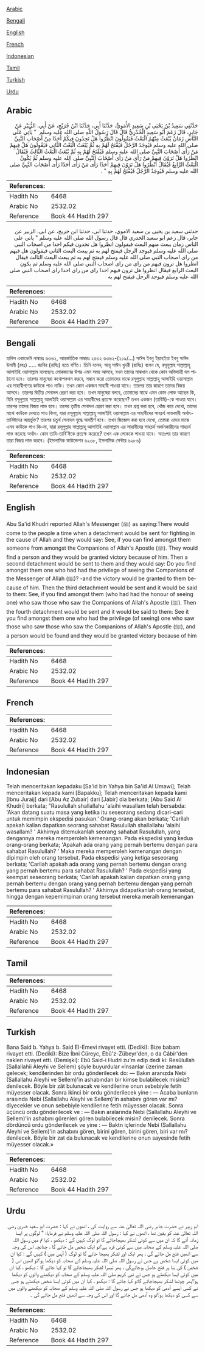 [Arabic](#arabic)

[Bengali](#bengali)

[English](#english)

[French](#french)

[Indonesian](#indonesian)

[Tamil](#tamil)

[Turkish](#turkish)

[Urdu](#urdu)

## Arabic


<div dir="rtl" lang="ar" style={{fontSize:'larger',backgroundColor:'#f8f9fa',padding:20}}>
حَدَّثَنِي سَعِيدُ بْنُ يَحْيَى بْنِ سَعِيدٍ الأُمَوِيُّ، حَدَّثَنَا أَبِي، حَدَّثَنَا ابْنُ جُرَيْجٍ، عَنْ أَبِي، الزُّبَيْرِ عَنْ جَابِرٍ، قَالَ زَعَمَ أَبُو سَعِيدٍ الْخُدْرِيُّ قَالَ قَالَ رَسُولُ اللَّهِ صلى الله عليه وسلم ‏ "‏ يَأْتِي عَلَى النَّاسِ زَمَانٌ يُبْعَثُ مِنْهُمُ الْبَعْثُ فَيَقُولُونَ انْظُرُوا هَلْ تَجِدُونَ فِيكُمْ أَحَدًا مِنْ أَصْحَابِ النَّبِيِّ صلى الله عليه وسلم فَيُوجَدُ الرَّجُلُ فَيُفْتَحُ لَهُمْ بِهِ ثُمَّ يُبْعَثُ الْبَعْثُ الثَّانِي فَيَقُولُونَ هَلْ فِيهِمْ مَنْ رَأَى أَصْحَابَ النَّبِيِّ صلى الله عليه وسلم فَيُفْتَحُ لَهُمْ بِهِ ثُمَّ يُبْعَثُ الْبَعْثُ الثَّالِثُ فَيُقَالُ انْظُرُوا هَلْ تَرَوْنَ فِيهِمْ مَنْ رَأَى مَنْ رَأَى أَصْحَابَ النَّبِيِّ صلى الله عليه وسلم ثُمَّ يَكُونُ الْبَعْثُ الرَّابِعُ فَيُقَالُ انْظُرُوا هَلْ تَرَوْنَ فِيهِمْ أَحَدًا رَأَى مَنْ رَأَى أَحَدًا رَأَى أَصْحَابَ النَّبِيِّ صلى الله عليه وسلم فَيُوجَدُ الرَّجُلُ فَيُفْتَحُ لَهُمْ بِهِ ‏"‏ ‏.‏
</div>
<div style={{backgroundColor:'#f8f9fa',padding:20, marginBottom: 10}}><table> <thead> <tr> <th>References:</th> <th></th> </tr> </thead> <tbody><tr><td>Hadith No</td><td>6468</td></tr><tr><td>Arabic No</td><td>2532.02</td></tr><tr><td>Reference</td><td>Book 44 Hadith 297</td></tr></tbody></table></div>


<div dir="rtl" lang="ar" style={{fontSize:'larger',backgroundColor:'#f8f9fa',padding:20}}>
حدثني سعيد بن يحيى بن سعيد الاموي، حدثنا ابي، حدثنا ابن جريج، عن ابي، الزبير عن جابر، قال زعم ابو سعيد الخدري قال قال رسول الله صلى الله عليه وسلم " ياتي على الناس زمان يبعث منهم البعث فيقولون انظروا هل تجدون فيكم احدا من اصحاب النبي صلى الله عليه وسلم فيوجد الرجل فيفتح لهم به ثم يبعث البعث الثاني فيقولون هل فيهم من راى اصحاب النبي صلى الله عليه وسلم فيفتح لهم به ثم يبعث البعث الثالث فيقال انظروا هل ترون فيهم من راى من راى اصحاب النبي صلى الله عليه وسلم ثم يكون البعث الرابع فيقال انظروا هل ترون فيهم احدا راى من راى احدا راى اصحاب النبي صلى الله عليه وسلم فيوجد الرجل فيفتح لهم به
</div>
<div style={{backgroundColor:'#f8f9fa',padding:20, marginBottom: 10}}><table> <thead> <tr> <th>References:</th> <th></th> </tr> </thead> <tbody><tr><td>Hadith No</td><td>6468</td></tr><tr><td>Arabic No</td><td>2532.02</td></tr><tr><td>Reference</td><td>Book 44 Hadith 297</td></tr></tbody></table></div>

## Bengali


<div dir="ltr" lang="bn" style={{fontSize:'larger',backgroundColor:'#f8f9fa',padding:20}}>
হাদিস একাডেমি নাম্বারঃ ৬৩৬২, আন্তর্জাতিক নাম্বারঃ ২৫৩২ ৬৩৬২-(২০৯/...) সাঈদ ইবনু ইয়াহইয়া ইবনু সাঈদ উমাবী (রহঃ) ..... জাবির (রাযিঃ) হতে বর্ণিত। তিনি বলেন, আবূ সাঈদ খুদরী (রাযিঃ) বলেন যে, রসূলুল্লাহ সাল্লাল্লাহু আলাইহি ওয়াসাল্লাম বলেছেনঃ লোকজনের উপর এমন সময় আসবে, যখন তাদের মাঝখান থেকে কোন অভিযাত্রী দল পাঠানো হবে। তারপর মানুষেরা কথোপকথন করবে, সন্ধান করো তোমাদের মাঝে রসূলুল্লাহ সাল্লাল্লাহু আলাইহি ওয়াসাল্লাম এর সাহাবীগণের কাউকে পাও নাকি। তখন কোন একজন সাহাবী পাওয়া যাবে। তারপর তার কারণে তাদের বিজয় আসবে। তারপর দ্বিতীয় সেনাদল প্রেরণ করা হবে। তখন মানুষেরা বলবে, তোমাদের মাঝে এমন কোন লোক আছেন কি, যিনি রসূলুল্লাহ সাল্লাল্লাহু আলাইহি ওয়াসাল্লাম এর সাহাবীদের প্রত্যক্ষ করেছেন? তখন একজন (তাবিঈ)-কে পাওয়া যাবে। তারপর তাদের বিজয় লাভ হবে। তরপর তৃতীয় সেনাদল প্রেরণ করা হবে। তখন প্রশ্ন করা হবে, খোঁজ করে দেখো, তাদের মাঝে কাউকে দেখতে পাও কিনা, যারা রসূলুল্লাহ সাল্লাল্লাহু আলাইহি ওয়াসাল্লাম এর সাহাবীদের সাহচর্য লাভকারী অর্থাৎ- তাবিঈদের অন্তর্ভুক্ত? তারপর চতুর্থ সেনাদল যুদ্ধে অবতীর্ণ হবে। তখন জিজ্ঞেস করা হবে দেখো, তোমরা এদের মাঝে এমন কাউকে পাও কি-না, যারা রসূলুল্লাহ সাল্লাল্লাহু আলাইহি ওয়াসাল্লাম এর সাহাবীদের সাহচর্য অর্জনকারীদের সাহচর্য লাভ করেছে অর্থাৎ- কোন তাবি-তাবি'ঈকে প্রত্যক্ষ করেছে? তখন এক লোককে পাওয়া যাবে। অতঃপর তার কারণে তারা বিজয় লাভ করবে। (ইসলামিক ফাউন্ডেশন ৬২৩৮, ইসলামিক সেন্টার ৬২৮৬)
</div>
<div style={{backgroundColor:'#f8f9fa',padding:20, marginBottom: 10}}><table> <thead> <tr> <th>References:</th> <th></th> </tr> </thead> <tbody><tr><td>Hadith No</td><td>6468</td></tr><tr><td>Arabic No</td><td>2532.02</td></tr><tr><td>Reference</td><td>Book 44 Hadith 297</td></tr></tbody></table></div>

## English


<div dir="ltr" lang="en" style={{fontSize:'larger',backgroundColor:'#f8f9fa',padding:20}}>
Abu Sa'id Khudri reported Allah's Messenger (ﷺ) as saying:There would come to the people a time when a detachment would be sent for fighting in the cause of Allah and they would say: See, if you can find amongst them someone from amongst the Companions of Allah's Apostle (ﷺ). They would find a person and they would be granted victory because of him. Then a second detachment would be sent to them and they would say: Do you find amongst them one who had had the privilege of seeing the Companions of the Messenger of Allah (ﷺ)? -and the victory would be granted to them because of him. Then the third detachment would be sent and it would be said to them: See, if you find amongst them (who had had the honour of seeing one) who saw those who saw the Companions of Allah's Apostle (ﷺ). Then the fourth detachment would be sent and it would be said to them: See it you find amongst them one who had the privilege (of seeing) one who saw those who saw those who saw the Companions of Allah's Apostle (ﷺ), and a person would be found and they would be granted victory because of him
</div>
<div style={{backgroundColor:'#f8f9fa',padding:20, marginBottom: 10}}><table> <thead> <tr> <th>References:</th> <th></th> </tr> </thead> <tbody><tr><td>Hadith No</td><td>6468</td></tr><tr><td>Arabic No</td><td>2532.02</td></tr><tr><td>Reference</td><td>Book 44 Hadith 297</td></tr></tbody></table></div>

## French


<div dir="ltr" lang="fr" style={{fontSize:'larger',backgroundColor:'#f8f9fa',padding:20}}>

</div>
<div style={{backgroundColor:'#f8f9fa',padding:20, marginBottom: 10}}><table> <thead> <tr> <th>References:</th> <th></th> </tr> </thead> <tbody><tr><td>Hadith No</td><td>6468</td></tr><tr><td>Arabic No</td><td>2532.02</td></tr><tr><td>Reference</td><td>Book 44 Hadith 297</td></tr></tbody></table></div>

## Indonesian


<div dir="ltr" lang="id" style={{fontSize:'larger',backgroundColor:'#f8f9fa',padding:20}}>
Telah menceritakan kepadaku [Sa'id bin Yahya bin Sa'id Al Umawi]; Telah menceritakan kepada kami [Bapakku]; Telah menceritakan kepada kami [Ibnu Juraij] dari [Abu Az Zubair] dari [Jabir] dia berkata; [Abu Said Al Khudri] berkata; "Rasulullah shallallahu 'alaihi wasallam telah bersabda: 'Akan datang suatu masa yang ketika itu seseorang sedang dicari-cari untuk memimpin ekspedisi pasukan.' Orang-orang akan berkata; 'Carilah apakah kalian dapatkan seorang sahabat Rasulullah shallallahu 'alaihi wasallam? ' Akhirnya ditemukanlah seorang sahabat Rasulullah, yang dengannya mereka memperoleh kemenangan. Pada ekspedisi yang kedua orang-orang berkata; 'Apakah ada orang yang pernah bertemu dengan para sahabat Rasulullah? ' Maka mereka memperoleh kemenangan dengan dipimpin oleh orang tersebut. Pada ekspedisi yang ketiga seseorang berkata; 'Carilah apakah ada orang yang pernah bertemu dengan orang yang pernah bertemu para sahabat Rasulullah? ' Pada ekspedisi yang keempat seseorang berkata; 'Carilah apakah kalian dapatkan orang yang pernah bertemu dengan orang yang pernah bertemu dengan yang pernah bertemu para sahabat Rasulullah? ' Akhirnya didapatkanlah orang tersebut, hingga dengan kepemimpinan orang tersebut mereka meraih kemenangan
</div>
<div style={{backgroundColor:'#f8f9fa',padding:20, marginBottom: 10}}><table> <thead> <tr> <th>References:</th> <th></th> </tr> </thead> <tbody><tr><td>Hadith No</td><td>6468</td></tr><tr><td>Arabic No</td><td>2532.02</td></tr><tr><td>Reference</td><td>Book 44 Hadith 297</td></tr></tbody></table></div>

## Tamil


<div dir="ltr" lang="ta" style={{fontSize:'larger',backgroundColor:'#f8f9fa',padding:20}}>

</div>
<div style={{backgroundColor:'#f8f9fa',padding:20, marginBottom: 10}}><table> <thead> <tr> <th>References:</th> <th></th> </tr> </thead> <tbody><tr><td>Hadith No</td><td>6468</td></tr><tr><td>Arabic No</td><td>2532.02</td></tr><tr><td>Reference</td><td>Book 44 Hadith 297</td></tr></tbody></table></div>

## Turkish


<div dir="ltr" lang="tr" style={{fontSize:'larger',backgroundColor:'#f8f9fa',padding:20}}>
Bana Said b. Yahya b. Said EI-Emevi rivayet etti. (Dediki): Bize babam rivayet etti. (Dediki): Bize İbni Cüreyc, Ebû'z-Zübeyr'den, o da Câbir'den naklen rivayet etti. (Demişki): Ebû Said-i Hudri zu'm edip dedi ki: Resûlullah [Sallallahii Aleyhi ve Sellem) şöyle buyurdular «İnsanlar üzerine zaman gelecek; kendilerinden bir ordu gönderilecek do: — Bakın aranızda Nebi (Sallallahu Aleyhi ve Sellem)'in ashabından bir kimse bulabilecek misiniz? denilecek. Böyle bir zât bulunacak ve kendilerine onun sebebiyle fetih müyesser olacak. Sonra ikinci bir ordu gönderilecek yine : — Acaba bunların arasında Nebi (Sallallahu Aleyhi ve Sellem)'in ashabını gören var mı? diyecekler ve onun sebebiyle kendilerine fetih müyesser olacak. Sonra üçüncü ordu gönderilecek ve : — Bakın aralarında Nebi (Sallallahu Aleyhi ve Sellem)'in ashabını görenleri gören bulabilecek misin? denilecek. Sonra dördüncü ordu gönderilecek ve yine : — Baktn içlerinde Nebi (Sallallahu Aleyhi ve Sellem)'in ashabını gören, birini gören, birini gören, biri var mı? denilecek. Böyle bir zat da bulunacak ve kendilerine onun sayesinde fetih müyesser olacak.»
</div>
<div style={{backgroundColor:'#f8f9fa',padding:20, marginBottom: 10}}><table> <thead> <tr> <th>References:</th> <th></th> </tr> </thead> <tbody><tr><td>Hadith No</td><td>6468</td></tr><tr><td>Arabic No</td><td>2532.02</td></tr><tr><td>Reference</td><td>Book 44 Hadith 297</td></tr></tbody></table></div>

## Urdu


<div dir="rtl" lang="ur" style={{fontSize:'larger',backgroundColor:'#f8f9fa',padding:20}}>
ابو زبیر نے حضرت جابر رضی اللہ تعالیٰ عنہ سے روایت کی ، انھوں نے کہا : حضرت ابو سعید خدری رضی اللہ تعالیٰ عنہ کو یقین تھا ، انھوں نے کہا : رسول اللہ صلی اللہ علیہ وسلم نے فرمایا؛ " لوگوں پر ایسا زمانہ آئے گا کہ ان میں سے کوئی لشکر بھیجاجائے گا تو لوگ کہیں گے : دیکھو ، کیا تم میں رسول اللہ صلی اللہ علیہ وسلم کے صحابہ میں سے کوئی فرد ہے؟تو ایک شخص مل جائے گا ، چنانچہ اس کی وجہ سے انھیں فتح مل جائے گی ، پھر ایک اور لشکر بھیجا جائے گا تو لوگ ( آپس میں ) کہیں گے : کیا ان میں کوئی ایسا شخص ہے جس نے رسول اللہ صلی اللہ علیہ وسلم کے صحابہ کو دیکھا ہو؟تو انھیں اس ( شخص ) کی بنا پر فتح حاصل ہوجائےگی ، پھر تیسرا لشکر بھیجاجائے گا تو کہا جائے گا : دیکھو ، کیا ان میں کوئی ایسا دیکھتے ہو جس نے نبی کریم صلی اللہ علیہ وسلم کے صحابہ کو دیکھنے والوں کو دیکھا ہو؟پھر چوتھا لشکر بھیجاجائے گاتو کہا جائے گا : دیکھو ، کیا ان میں کوئی ایسا شخص دیکھتے ہو جس نے کسی ایسے آدمی کو دیکھا ہو جس نے رسول اللہ صلی اللہ علیہ وسلم کے صحابہ کو دیکھنے والوں میں سے کسی کو دیکھا ہو؟تو وہ آدمی مل جائے گا اور اس کی وجہ سے انھیں فتح مل جائے گی ۔
</div>
<div style={{backgroundColor:'#f8f9fa',padding:20, marginBottom: 10}}><table> <thead> <tr> <th>References:</th> <th></th> </tr> </thead> <tbody><tr><td>Hadith No</td><td>6468</td></tr><tr><td>Arabic No</td><td>2532.02</td></tr><tr><td>Reference</td><td>Book 44 Hadith 297</td></tr></tbody></table></div>